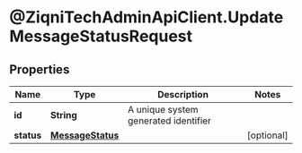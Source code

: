 # @ZiqniTechAdminApiClient.UpdateMessageStatusRequest

## Properties

Name | Type | Description | Notes
------------ | ------------- | ------------- | -------------
**id** | **String** | A unique system generated identifier | 
**status** | [**MessageStatus**](MessageStatus.md) |  | [optional] 


